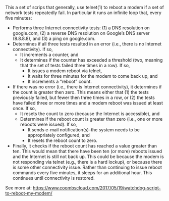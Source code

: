 This a set of scrips that generally, use telnet(1) to reboot a modem if a set of
network tests repeatedly fail. In particular it runs an infinite loop that, 
every five minutes:

- Performs three Internet connectivity tests: (1) a DNS resolution on 
  google.com, (2) a reverse DNS resolution on Google’s DNS server (8.8.8.8), and
  (3) a ping on google.com.
- Determines if all three tests resulted in an error (i.e., there is no Internet
  connectivity). If so,
  - It increments a counter, and
  - It determines if the counter has exceeded a threshold (two, meaning that the 
    set of tests failed three times in a row). If so,
    - It issues a modem reboot via telnet,
    - It waits for three minutes for the modem to come back up, and
    - It increments a “reboot” count.
- If there was no error (i.e., there is Internet connectivity), it determines if
  the count is greater then zero. This means either that (1) the tests 
  previously failed, but fewer then three times in a row, or (2) the tests have
  failed three or more times and a modem reboot was issued at least once. If so,
  - It resets the count to zero (because the Internet is accessible), and
  - Determines if the reboot count is greater than zero (i.e., one or more 
    reboots were issued). If so,
    - It sends e-mail notification(s)–the system needs to be appropriately 
      configured, and
    - It resets the reboot count to zero.
- Finally, it checks if the reboot count has reached a value greater than ten.
  This would mean that there have been ten (or more) reboots issued and the
  Internet is still not back up. This could be because the modem is not
  responding via telnet (e.g., there is a hard lockup), or because there is some
  other connectivity issue. Rather than continuing to issue reboot commands
  every five minutes, it sleeps for an additional hour. This continues until
  connectivity is restored.
  
See more at:
https://www.coombscloud.com/2017/05/19/watchdog-script-to-reboot-my-modem/